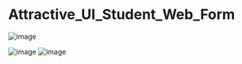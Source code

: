 # Attractive_UI_Student_Web_Form
![image](https://user-images.githubusercontent.com/114800813/221638422-9ae235ce-8b05-45e6-93f9-5b4a7e3e7c74.png)

![image](https://user-images.githubusercontent.com/114800813/221638487-9ddedec3-4895-40c0-a3fd-9119133a4b18.png)
![image](https://user-images.githubusercontent.com/114800813/222510488-3e01f954-2ff0-49c7-a5f7-cd1984992439.png)

